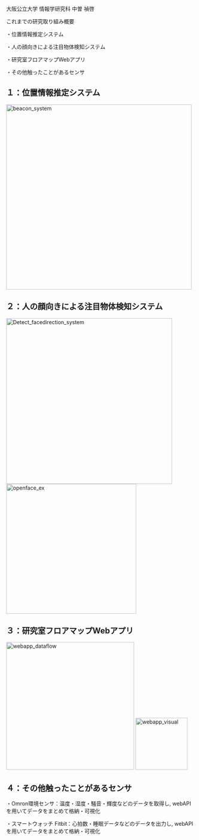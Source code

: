 大阪公立大学 情報学研究科 中曽 禎啓


これまでの研究取り組み概要

・位置情報推定システム

・人の顔向きによる注目物体検知システム

・研究室フロアマップWebアプリ

・その他触ったことがあるセンサ

## １：位置情報推定システム
<img width="496" alt="beacon_system" src="https://github.com/naka0519/summary/assets/71176826/9d618ae3-6355-48b6-bb06-85e1dd7a8581">


## ２：人の顔向きによる注目物体検知システム
<img width="444" alt="Detect_facedirection_system" src="https://github.com/naka0519/summary/assets/71176826/061cf408-6e17-4a4f-add0-c1427c86bd8a">
<img width="348" alt="openface_ex" src="https://github.com/naka0519/summary/assets/71176826/823d0f7a-f3db-4107-8b8c-cd74e7d9a03f">


## ３：研究室フロアマップWebアプリ
<img width="342" alt="webapp_dataflow" src="https://github.com/naka0519/summary/assets/71176826/1be7c1db-2ef0-4f52-8342-2cc1321177e0">
<img width="139" alt="webapp_visual" src="https://github.com/naka0519/summary/assets/71176826/a94f5461-75aa-42d7-8139-2367036542a1">


## ４：その他触ったことがあるセンサ
・Omron環境センサ：温度・湿度・騒音・輝度などのデータを取得し, webAPIを用いてデータをまとめて格納・可視化

・スマートウォッチ Fitbit：心拍数・睡眠データなどのデータを出力し, webAPIを用いてデータをまとめて格納・可視化
